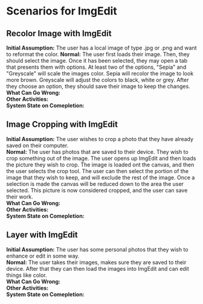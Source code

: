 # Scenarios for ImgEdit

## Recolor Image with ImgEdit
**Initial Assumption:** The user has a local image of type .jpg or .png and want to reformat the color.
**Normal:** The user first loads their image. Then, they should select the image. Once it has been selected, they may open a tab that presents them with options. At least two of the options, "Sepia" and "Greyscale" will scale the images color. Sepia will recolor the image to look more brown. Greyscale will adjust the colors to black, white or grey. After they choose an option, they should save their image to keep the changes.  
**What Can Go Wrong:**   
**Other Activities:**  
**System State on Comepletion:**  

## Image Cropping with ImgEdit
**Initial Assumption:** The user wishes to crop a photo that they have already saved on their computer.   
**Normal:** The user has photos that are saved to their device. They wish to crop something out of the image. The user opens up ImgEdit and then loads the picture they wish to crop. The image is loaded ont the canvas, and then the user selects the crop tool. The user can then select the portion of the image that they wish to keep, and will exclude the rest of the image. Once a selection is made the canvas will be reduced down to the area the user selected. This picture is now considered cropped, and the user can save their work.  
**What Can Go Wrong:**  
**Other Activities:**  
**System State on Comepletion:**  

## Layer with ImgEdit 
**Initial Assumption:** The user has some personal photos that they wish to enhance or edit in some way.  
**Normal:** The user takes their images, makes sure they are saved to their device. After that they can then load the images into ImgEdit and can edit things like color.  
**What Can Go Wrong:**  
**Other Activities:**  
**System State on Comepletion:**  
